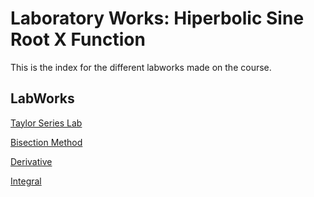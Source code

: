 # Laboratory Works: Hiperbolic Sine Root X Function

This is the index for the different labworks made on the course. 

## LabWorks  

[Taylor Series Lab](https://github.com/AikaHorizon333/RTR105/blob/main/works/Series/Series.md)

[Bisection Method](https://github.com/AikaHorizon333/RTR105/blob/main/works/bisection/bisection.md)

[Derivative](https://github.com/AikaHorizon333/RTR105/blob/main/works/derivative/Derivative.md)  

[Integral](https://github.com/AikaHorizon333/RTR105/blob/main/works/integrate/Integrate.md)

